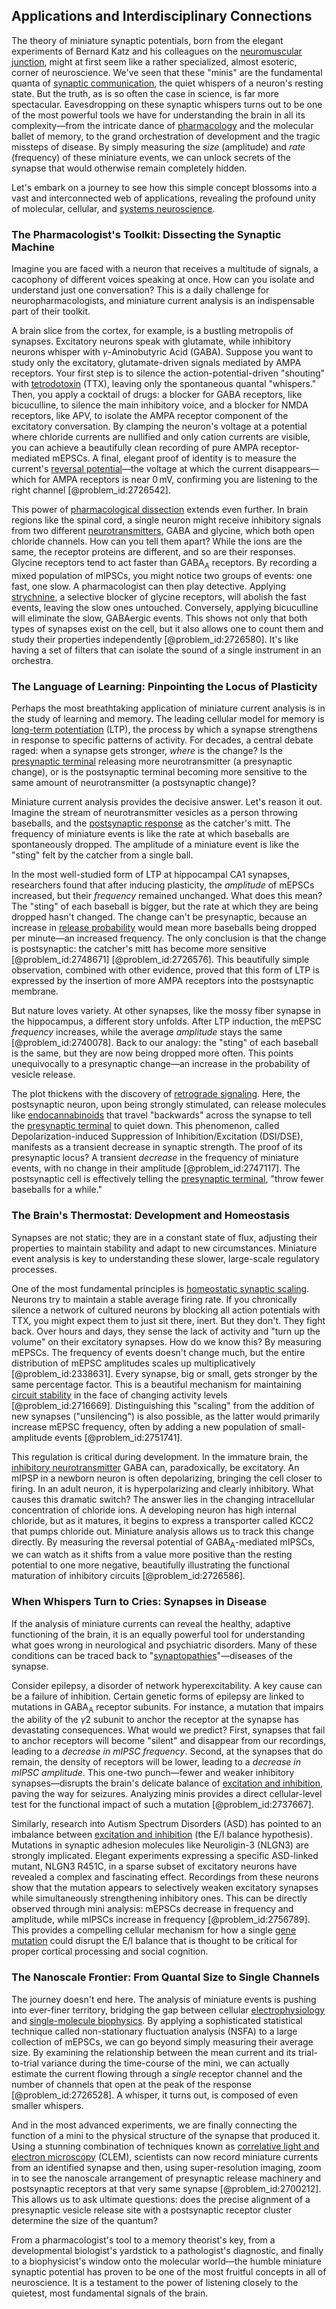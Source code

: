 ## Applications and Interdisciplinary Connections

The theory of miniature synaptic potentials, born from the elegant experiments of Bernard Katz and his colleagues on the [neuromuscular junction](@article_id:156119), might at first seem like a rather specialized, almost esoteric, corner of neuroscience. We've seen that these "minis" are the fundamental quanta of [synaptic communication](@article_id:173722), the quiet whispers of a neuron's resting state. But the truth, as is so often the case in science, is far more spectacular. Eavesdropping on these synaptic whispers turns out to be one of the most powerful tools we have for understanding the brain in all its complexity—from the intricate dance of [pharmacology](@article_id:141917) and the molecular ballet of memory, to the grand orchestration of development and the tragic missteps of disease. By simply measuring the *size* (amplitude) and *rate* (frequency) of these miniature events, we can unlock secrets of the synapse that would otherwise remain completely hidden.

Let's embark on a journey to see how this simple concept blossoms into a vast and interconnected web of applications, revealing the profound unity of molecular, cellular, and [systems neuroscience](@article_id:173429).

### The Pharmacologist's Toolkit: Dissecting the Synaptic Machine

Imagine you are faced with a neuron that receives a multitude of signals, a cacophony of different voices speaking at once. How can you isolate and understand just one conversation? This is a daily challenge for neuropharmacologists, and miniature current analysis is an indispensable part of their toolkit.

A brain slice from the cortex, for example, is a bustling metropolis of synapses. Excitatory neurons speak with glutamate, while inhibitory neurons whisper with $\gamma$-Aminobutyric Acid (GABA). Suppose you want to study only the excitatory, glutamate-driven signals mediated by AMPA receptors. Your first step is to silence the action-potential-driven "shouting" with [tetrodotoxin](@article_id:168769) (TTX), leaving only the spontaneous quantal "whispers." Then, you apply a cocktail of drugs: a blocker for GABA receptors, like bicuculline, to silence the main inhibitory voice, and a blocker for NMDA receptors, like APV, to isolate the AMPA receptor component of the excitatory conversation. By clamping the neuron's voltage at a potential where chloride currents are nullified and only cation currents are visible, you can achieve a beautifully clean recording of pure AMPA receptor-mediated mEPSCs. A final, elegant proof of identity is to measure the current's [reversal potential](@article_id:176956)—the voltage at which the current disappears—which for AMPA receptors is near $0\,\mathrm{mV}$, confirming you are listening to the right channel [@problem_id:2726542].

This power of [pharmacological dissection](@article_id:169781) extends even further. In brain regions like the spinal cord, a single neuron might receive inhibitory signals from two different [neurotransmitters](@article_id:156019), GABA and glycine, which both open chloride channels. How can you tell them apart? While the ions are the same, the receptor proteins are different, and so are their responses. Glycine receptors tend to act faster than GABA$_{\text{A}}$ receptors. By recording a mixed population of mIPSCs, you might notice two groups of events: one fast, one slow. A pharmacologist can then play detective. Applying [strychnine](@article_id:176737), a selective blocker of glycine receptors, will abolish the fast events, leaving the slow ones untouched. Conversely, applying bicuculline will eliminate the slow, GABAergic events. This shows not only that both types of synapses exist on the cell, but it also allows one to count them and study their properties independently [@problem_id:2726580]. It's like having a set of filters that can isolate the sound of a single instrument in an orchestra.

### The Language of Learning: Pinpointing the Locus of Plasticity

Perhaps the most breathtaking application of miniature current analysis is in the study of learning and memory. The leading cellular model for memory is [long-term potentiation](@article_id:138510) (LTP), the process by which a synapse strengthens in response to specific patterns of activity. For decades, a central debate raged: when a synapse gets stronger, *where* is the change? Is the [presynaptic terminal](@article_id:169059) releasing more neurotransmitter (a presynaptic change), or is the postsynaptic terminal becoming more sensitive to the same amount of neurotransmitter (a postsynaptic change)?

Miniature current analysis provides the decisive answer. Let's reason it out. Imagine the stream of neurotransmitter vesicles as a person throwing baseballs, and the [postsynaptic response](@article_id:198491) as the catcher's mitt. The frequency of miniature events is like the rate at which baseballs are spontaneously dropped. The amplitude of a miniature event is like the "sting" felt by the catcher from a single ball.

In the most well-studied form of LTP at hippocampal CA1 synapses, researchers found that after inducing plasticity, the *amplitude* of mEPSCs increased, but their *frequency* remained unchanged. What does this mean? The "sting" of each baseball is bigger, but the rate at which they are being dropped hasn't changed. The change can't be presynaptic, because an increase in [release probability](@article_id:170001) would mean more baseballs being dropped per minute—an increased frequency. The only conclusion is that the change is postsynaptic: the catcher's mitt has become more sensitive [@problem_id:2748671] [@problem_id:2726576]. This beautifully simple observation, combined with other evidence, proved that this form of LTP is expressed by the insertion of more AMPA receptors into the postsynaptic membrane.

But nature loves variety. At other synapses, like the mossy fiber synapse in the hippocampus, a different story unfolds. After LTP induction, the mEPSC *frequency* increases, while the average *amplitude* stays the same [@problem_id:2740078]. Back to our analogy: the "sting" of each baseball is the same, but they are now being dropped more often. This points unequivocally to a presynaptic change—an increase in the probability of vesicle release.

The plot thickens with the discovery of [retrograde signaling](@article_id:171396). Here, the postsynaptic neuron, upon being strongly stimulated, can release molecules like [endocannabinoids](@article_id:168776) that travel "backwards" across the synapse to tell the [presynaptic terminal](@article_id:169059) to quiet down. This phenomenon, called Depolarization-induced Suppression of Inhibition/Excitation (DSI/DSE), manifests as a transient decrease in synaptic strength. The proof of its presynaptic locus? A transient *decrease* in the frequency of miniature events, with no change in their amplitude [@problem_id:2747117]. The postsynaptic cell is effectively telling the [presynaptic terminal](@article_id:169059), "throw fewer baseballs for a while."

### The Brain's Thermostat: Development and Homeostasis

Synapses are not static; they are in a constant state of flux, adjusting their properties to maintain stability and adapt to new circumstances. Miniature event analysis is key to understanding these slower, large-scale regulatory processes.

One of the most fundamental principles is [homeostatic synaptic scaling](@article_id:172292). Neurons try to maintain a stable average firing rate. If you chronically silence a network of cultured neurons by blocking all action potentials with TTX, you might expect them to just sit there, inert. But they don't. They fight back. Over hours and days, they sense the lack of activity and "turn up the volume" on their excitatory synapses. How do we know this? By measuring mEPSCs. The frequency of events doesn't change much, but the entire distribution of mEPSC amplitudes scales up multiplicatively [@problem_id:2338631]. Every synapse, big or small, gets stronger by the same percentage factor. This is a beautiful mechanism for maintaining [circuit stability](@article_id:265914) in the face of changing activity levels [@problem_id:2716669]. Distinguishing this "scaling" from the addition of new synapses ("unsilencing") is also possible, as the latter would primarily increase mEPSC frequency, often by adding a new population of small-amplitude events [@problem_id:2751741].

This regulation is critical during development. In the immature brain, the [inhibitory neurotransmitter](@article_id:170780) GABA can, paradoxically, be excitatory. An mIPSP in a newborn neuron is often depolarizing, bringing the cell closer to firing. In an adult neuron, it is hyperpolarizing and clearly inhibitory. What causes this dramatic switch? The answer lies in the changing intracellular concentration of chloride ions. A developing neuron has high internal chloride, but as it matures, it begins to express a transporter called KCC2 that pumps chloride out. Miniature analysis allows us to track this change directly. By measuring the reversal potential of GABA$_{\text{A}}$-mediated mIPSCs, we can watch as it shifts from a value more positive than the resting potential to one more negative, beautifully illustrating the functional maturation of inhibitory circuits [@problem_id:2726586].

### When Whispers Turn to Cries: Synapses in Disease

If the analysis of miniature currents can reveal the healthy, adaptive functioning of the brain, it is an equally powerful tool for understanding what goes wrong in neurological and psychiatric disorders. Many of these conditions can be traced back to "[synaptopathies](@article_id:169451)"—diseases of the synapse.

Consider epilepsy, a disorder of network hyperexcitability. A key cause can be a failure of inhibition. Certain genetic forms of epilepsy are linked to mutations in GABA$_{\text{A}}$ receptor subunits. For instance, a mutation that impairs the ability of the $\gamma 2$ subunit to anchor the receptor at the synapse has devastating consequences. What would we predict? First, synapses that fail to anchor receptors will become "silent" and disappear from our recordings, leading to a *decrease in mIPSC frequency*. Second, at the synapses that do remain, the density of receptors will be lower, leading to a *decrease in mIPSC amplitude*. This one-two punch—fewer and weaker inhibitory synapses—disrupts the brain's delicate balance of [excitation and inhibition](@article_id:175568), paving the way for seizures. Analyzing minis provides a direct cellular-level test for the functional impact of such a mutation [@problem_id:2737667].

Similarly, research into Autism Spectrum Disorders (ASD) has pointed to an imbalance between [excitation and inhibition](@article_id:175568) (the E/I balance hypothesis). Mutations in synaptic adhesion molecules like Neuroligin-3 (NLGN3) are strongly implicated. Elegant experiments expressing a specific ASD-linked mutant, NLGN3 R451C, in a sparse subset of excitatory neurons have revealed a complex and fascinating effect. Recordings from these neurons show that the mutation appears to selectively weaken excitatory synapses while simultaneously strengthening inhibitory ones. This can be directly observed through mini analysis: mEPSCs decrease in frequency and amplitude, while mIPSCs increase in frequency [@problem_id:2756789]. This provides a compelling cellular mechanism for how a single [gene mutation](@article_id:201697) could disrupt the E/I balance that is thought to be critical for proper cortical processing and social cognition.

### The Nanoscale Frontier: From Quantal Size to Single Channels

The journey doesn't end here. The analysis of miniature events is pushing into ever-finer territory, bridging the gap between cellular [electrophysiology](@article_id:156237) and [single-molecule biophysics](@article_id:150411). By applying a sophisticated statistical technique called non-stationary fluctuation analysis (NSFA) to a large collection of mEPSCs, we can go beyond simply measuring their average size. By examining the relationship between the mean current and its trial-to-trial variance during the time-course of the mini, we can actually estimate the current flowing through a *single* receptor channel and the number of channels that open at the peak of the response [@problem_id:2726528]. A whisper, it turns out, is composed of even smaller whispers.

And in the most advanced experiments, we are finally connecting the function of a mini to the physical structure of the synapse that produced it. Using a stunning combination of techniques known as [correlative light and electron microscopy](@article_id:162142) (CLEM), scientists can now record miniature currents from an identified synapse and then, using super-resolution imaging, zoom in to see the nanoscale arrangement of presynaptic release machinery and postsynaptic receptors at that very same synapse [@problem_id:2700212]. This allows us to ask ultimate questions: does the precise alignment of a presynaptic vesicle release site with a postsynaptic receptor cluster determine the size of the quantum?

From a pharmacologist's tool to a memory theorist's key, from a developmental biologist's yardstick to a pathologist's diagnostic, and finally to a biophysicist's window onto the molecular world—the humble miniature synaptic potential has proven to be one of the most fruitful concepts in all of neuroscience. It is a testament to the power of listening closely to the quietest, most fundamental signals of the brain.